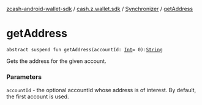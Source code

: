[zcash-android-wallet-sdk](../../index.md) / [cash.z.wallet.sdk](../index.md) / [Synchronizer](index.md) / [getAddress](./get-address.md)

# getAddress

`abstract suspend fun getAddress(accountId: `[`Int`](https://kotlinlang.org/api/latest/jvm/stdlib/kotlin/-int/index.html)` = 0): `[`String`](https://kotlinlang.org/api/latest/jvm/stdlib/kotlin/-string/index.html)

Gets the address for the given account.

### Parameters

`accountId` - the optional accountId whose address is of interest. By default, the first
account is used.